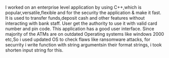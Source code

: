 I worked on an enterprise level application  by using C++,which is popular,versatile,flexible and
for the security  the application & make it fast.
It is used to transfer funds,deposit cash and other features without interacting with bank staff.
User get the authority to use it with valid card number and pin code.
This application has a good user interface.
Since majority of the ATMs are on outdated Operating systems like windows 2000 etc,So i used
updated OS to check flaws like ransomware attacks, for securrity i write function with string argumentsin their format strings,
i took shorten input string for this.

